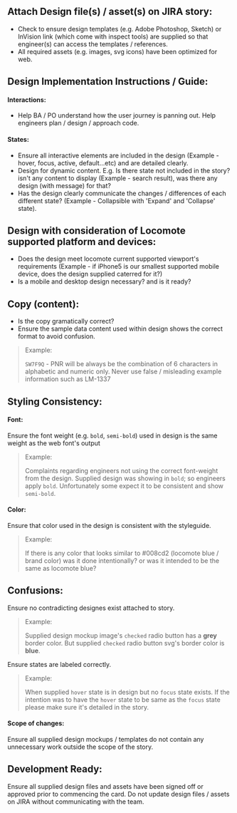 ## Attach Design file(s) / asset(s) on JIRA story:

- Check to ensure design templates (e.g. Adobe Photoshop, Sketch) or InVision link (which come with inspect tools) are supplied so that engineer(s) can access the templates / references.
- All required assets (e.g. images, svg icons) have been optimized for web.

## Design Implementation Instructions / Guide:

#### Interactions:
- Help BA / PO understand how the user journey is panning out. Help engineers plan / design / approach code.

#### States:
- Ensure all interactive elements are included in the design (Example - hover, focus, active, default...etc) and are detailed clearly.
- Design for dynamic content. E.g. Is there state not included in the story? isn't any content to display (Example - search result), was there any design (with message) for that?
- Has the design clearly communicate the changes / differences of each different state? (Example - Collapsible with 'Expand' and 'Collapse' state).

## Design with consideration of Locomote supported platform and devices:
- Does the design meet locomote current supported viewport's requirements (Example - if iPhone5 is our smallest supported mobile device, does the design supplied caterred for it?)
- Is a mobile and desktop design necessary? and is it ready?

## Copy (content):
- Is the copy gramatically correct?
- Ensure the sample data content used within design shows the correct format to avoid confusion.

> Example:
>
> `SW7F9Q` - PNR will be always be the combination of 6 characters in alphabetic and numeric only. Never use  false / misleading example information such as LM-1337

## Styling Consistency:

#### Font:
Ensure the font weight (e.g. `bold`, `semi-bold`) used in design is the same weight as the web font's output

> Example:
>
> Complaints regarding engineers not using the correct font-weight from the design. Supplied design was showing in `bold`; so engineers apply `bold`. Unfortunately some expect it to be consistent and show `semi-bold`.

#### Color:
Ensure that color used in the design is consistent with the styleguide.

> Example:
>
> If there is any color that looks similar to #008cd2 (locomote blue / brand color) was it done intentionally? or was it intended to be the same as locomote blue?

## Confusions:
Ensure no contradicting designes exist attached to story.

> Example:
>
> Supplied design mockup image's `checked` radio button has a **grey** border color. But supplied `checked` radio button svg's border color is **blue**.

Ensure states are labeled correctly.

> Example:
>
> When supplied `hover` state is in design but no `focus` state exists. If the intention was to have the `hover` state to be same as the `focus` state please make sure it's detailed in the story.

#### Scope of changes:
Ensure all supplied design mockups / templates do not contain any unnecessary work outside the scope of the story.

## Development Ready:
Ensure all supplied design files and assets have been signed off or approved prior to commencing the card. Do not update design files / assets on JIRA without communicating with the team.
